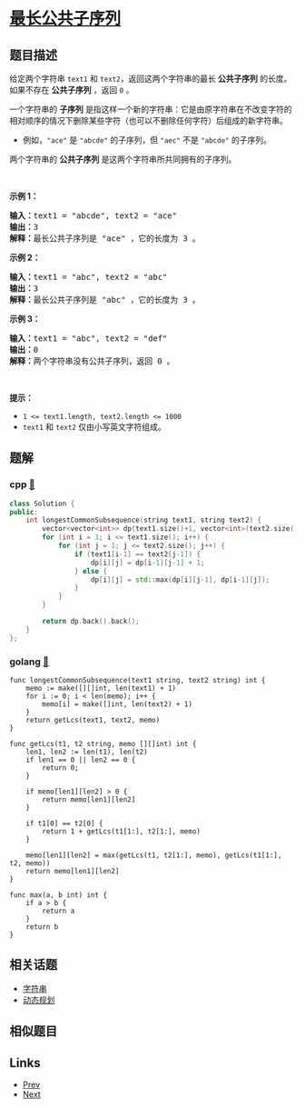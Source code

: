 
# [最长公共子序列](https://leetcode-cn.com/problems/longest-common-subsequence)

## 题目描述

<p>给定两个字符串 <code>text1</code> 和 <code>text2</code>，返回这两个字符串的最长 <strong>公共子序列</strong> 的长度。如果不存在 <strong>公共子序列</strong> ，返回 <code>0</code> 。</p>

<p>一个字符串的 <strong>子序列</strong><em> </em>是指这样一个新的字符串：它是由原字符串在不改变字符的相对顺序的情况下删除某些字符（也可以不删除任何字符）后组成的新字符串。</p>

<ul>
	<li>例如，<code>"ace"</code> 是 <code>"abcde"</code> 的子序列，但 <code>"aec"</code> 不是 <code>"abcde"</code> 的子序列。</li>
</ul>

<p>两个字符串的 <strong>公共子序列</strong> 是这两个字符串所共同拥有的子序列。</p>

<p> </p>

<p><strong>示例 1：</strong></p>

<pre>
<strong>输入：</strong>text1 = "abcde", text2 = "ace" 
<strong>输出：</strong>3  
<strong>解释：</strong>最长公共子序列是 "ace" ，它的长度为 3 。
</pre>

<p><strong>示例 2：</strong></p>

<pre>
<strong>输入：</strong>text1 = "abc", text2 = "abc"
<strong>输出：</strong>3
<strong>解释：</strong>最长公共子序列是 "abc" ，它的长度为 3 。
</pre>

<p><strong>示例 3：</strong></p>

<pre>
<strong>输入：</strong>text1 = "abc", text2 = "def"
<strong>输出：</strong>0
<strong>解释：</strong>两个字符串没有公共子序列，返回 0 。
</pre>

<p> </p>

<p><strong>提示：</strong></p>

<ul>
	<li><code>1 <= text1.length, text2.length <= 1000</code></li>
	<li><code>text1</code> 和 <code>text2</code> 仅由小写英文字符组成。</li>
</ul>


## 题解

### cpp [🔗](longest-common-subsequence.cpp) 
```cpp
class Solution {
public:
    int longestCommonSubsequence(string text1, string text2) {
        vector<vector<int>> dp(text1.size()+1, vector<int>(text2.size()+1));
        for (int i = 1; i <= text1.size(); i++) {
            for (int j = 1; j <= text2.size(); j++) {
                if (text1[i-1] == text2[j-1]) {
                    dp[i][j] = dp[i-1][j-1] + 1;
                } else {
                    dp[i][j] = std::max(dp[i][j-1], dp[i-1][j]);
                }
            }
        }

        return dp.back().back();
    }
};
```
### golang [🔗](longest-common-subsequence.go) 
```golang
func longestCommonSubsequence(text1 string, text2 string) int {
    memo := make([][]int, len(text1) + 1)
    for i := 0; i < len(memo); i++ {
        memo[i] = make([]int, len(text2) + 1)
    }
    return getLcs(text1, text2, memo)
}

func getLcs(t1, t2 string, memo [][]int) int {
    len1, len2 := len(t1), len(t2)
    if len1 == 0 || len2 == 0 {
        return 0;
    }

    if memo[len1][len2] > 0 {
        return memo[len1][len2]
    }

    if t1[0] == t2[0] {
        return 1 + getLcs(t1[1:], t2[1:], memo)
    }
    
    memo[len1][len2] = max(getLcs(t1, t2[1:], memo), getLcs(t1[1:], t2, memo))
    return memo[len1][len2]
}

func max(a, b int) int {
    if a > b {
        return a
    }
    return b
}
```


## 相关话题

- [字符串](https://leetcode-cn.com/tag/string) 
- [动态规划](https://leetcode-cn.com/tag/dynamic-programming) 


## 相似题目



## Links

- [Prev](../decompress-run-length-encoded-list/README.md) 
- [Next](../maximum-number-of-balloons/README.md) 

